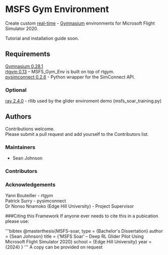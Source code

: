 # MSFS Gym Environment  
Create custom [real-time](https://github.com/yannbouteiller/rtgym/tree/main) - [Gymnasium](https://gymnasium.farama.org) environments for Microsoft Flight Simulator 2020.  
  
Tutorial and installation guide soon.  

## Requirements 
[Gymnasium 0.28.1](https://gymnasium.farama.org/index.html)  
[rtgym 0.13](https://github.com/yannbouteiller/rtgym/tree/main) – MSFS_Gym_Env is built on top of rtgym.  
[pysimconnect 0.2.6](https://github.com/patricksurry/pysimconnect) - Python wrapper for the SimConnect API.  

### Optional
[ray 2.4.0](https://www.ray.io/) - rllib used by the glider enviroment demo (msfs_soar_training.py)

## Authors  
Contributions welcome.  
Please submit a pull request and add yourself to the Contributors list.  
  
### Maintainers  
- Sean Johnson  
  
### Contributors  
  
### Acknowledgements  
Yann Bouteiller - rtgym  
Patrick Surry - pysimconnect  
Dr Nonso Nnamoko (Edge Hill University) - Project Supervisor  

###Citing this Framework
If anyone ever needs to cite this in a pubication please use:

'''bibtex
@masterthesis{MSFS-soar,
  type = {Bachelor's Dissertation}
  author = {Sean Johnson}
  title = {‘MSFS Soar’ – Deep RL Glider Pilot Using Microsoft Flight Simulator 2020}
  school = {Edge Hill University}
  year = {2024}
}
'''
A copy can be provided on request
